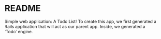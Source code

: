 # README

Simple web application: A Todo List! 
To create this app, we first generated a Rails application that will act as our parent app. Inside, we generated a ‘Todo’ engine.
